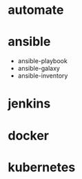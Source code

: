 # automate

# ansible
- ansible-playbook
- ansible-galaxy
- ansible-inventory

# jenkins

# docker

# kubernetes
